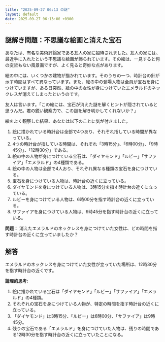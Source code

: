 ```yaml
---
title: "2025-09-27 06:13 の謎"
layout: default
date: 2025-09-27 06:13:00 +0900
---
```

## 謎解き問題：不思議な絵画と消えた宝石

あなたは、有名な美術評論家である友人の家に招待されました。友人の家には、最近手に入れたという不思議な絵画が飾られています。その絵は、一見すると何の変哲もない風景画ですが、よく見ると奇妙な点があります。

絵の中には、いくつかの建物が描かれています。そのうちの一つ、時計台の針が示す時間はすべて異なっています。また、絵の中の登場人物は全員が宝石を身につけていますが、ある日突然、絵の中の女性が身につけていたエメラルドのネックレスが消えてしまったというのです。

友人は言います。「この絵には、宝石が消えた謎を解くヒントが隠されていると思うんだ。君の鋭い観察力で、この謎を解き明かしてくれないか？」

絵をよく観察した結果、あなたは以下のことに気が付きました。

1.  絵に描かれている時計台は全部で4つあり、それぞれ指している時間が異なっている。
2.  4つの時計台が指している時間は、それぞれ「3時15分」、「6時00分」、「9時45分」、「12時30分」である。
3.  絵の中の人物が身につけている宝石は、「ダイヤモンド」「ルビー」「サファイア」「エメラルド」の4種類である。
4.  絵の中の人物は全部で4人おり、それぞれ異なる種類の宝石を身につけている。
5.  宝石を身につけている人物は、時計台の近くに立っている。
6.  ダイヤモンドを身につけている人物は、3時15分を指す時計台の近くに立っている。
7.  ルビーを身につけている人物は、6時00分を指す時計台の近くに立っている。
8.  サファイアを身につけている人物は、9時45分を指す時計台の近くに立っている。

**問題：** 消えたエメラルドのネックレスを身につけていた女性は、どの時間を指す時計台の近くに立っていましたか？

## 解答

エメラルドのネックレスを身につけていた女性が立っていた場所は、12時30分を指す時計台の近くです。

**論理的思考:**

1.  絵に描かれている宝石は「ダイヤモンド」「ルビー」「サファイア」「エメラルド」の4種類。
2.  それぞれの宝石を身につけている人物が、特定の時間を指す時計台の近くに立っている。
3.  「ダイヤモンド」は3時15分、「ルビー」は6時00分、「サファイア」は9時45分。
4.  残りの宝石である「エメラルド」を身につけていた人物は、残りの時間である12時30分を指す時計台の近くに立っていたことになる。

